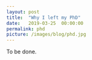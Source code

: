 ```yaml
---
layout: post
title:  "Why I left my PhD"
date:   2019-03-25  00:00:00
permalink: phd
picture: /images/blog/phd.jpg
---
```


To be done. 
 
